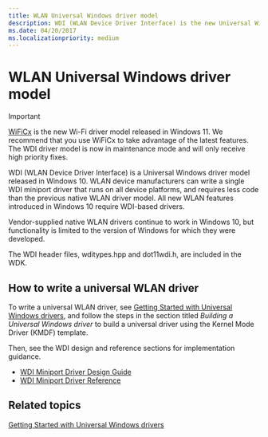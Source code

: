 ```yaml
---
title: WLAN Universal Windows driver model
description: WDI (WLAN Device Driver Interface) is the new Universal Windows driver model for Windows 10.
ms.date: 04/20/2017
ms.localizationpriority: medium
---
```


# WLAN Universal Windows driver model

> [!IMPORTANT]
> [WiFiCx](../netcx/wifi-wdf-class-extension-wificx.md) is the new Wi-Fi driver model released in Windows 11. We recommend that you use WiFiCx to take advantage of the latest  features. The WDI driver model is now in maintenance mode and will only receive high priority fixes. 

WDI (WLAN Device Driver Interface) is a Universal Windows driver model released in Windows 10. WLAN device manufacturers can write a single WDI miniport driver that runs on all device platforms, and requires less code than the previous native WLAN driver model. All new WLAN features introduced in Windows 10 require WDI-based drivers.

Vendor-supplied native WLAN drivers continue to work in Windows 10, but functionality is limited to the version of Windows for which they were developed.

The WDI header files, wditypes.hpp and dot11wdi.h, are included in the WDK.

## How to write a universal WLAN driver


To write a universal WLAN driver, see [Getting Started with Universal Windows drivers](/windows-hardware/drivers), and follow the steps in the section titled *Building a Universal Windows driver* to build a universal driver using the Kernel Mode Driver (KMDF) template.

Then, see the WDI design and reference sections for implementation guidance.

-   [WDI Miniport Driver Design Guide](wdi-miniport-driver-design-guide.md)
-   [WDI Miniport Driver Reference](/windows-hardware/drivers/ddi/_netvista/)

## Related topics


[Getting Started with Universal Windows drivers](/windows-hardware/drivers)

 


